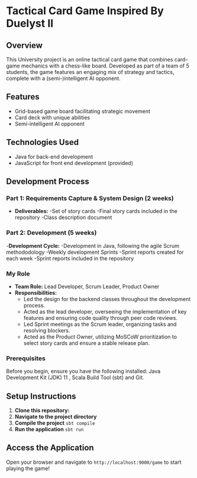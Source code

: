 # Tactical Card Game Inspired By Duelyst II 

## Overview
This University project is an online tactical card game that combines card-game mechanics with a chess-like board. Developed as part of a team of 5 students, the game features an engaging mix of strategy and tactics, complete with a (semi-)intelligent AI opponent.

## Features
- Grid-based game board facilitating strategic movement
- Card deck with unique abilities
- Semi-intelligent AI opponent

## Technologies Used
- Java for back-end development
- JavaScript for front end development (provided)

## Development Process

### Part 1: Requirements Capture & System Design (2 weeks)
- **Deliverables:**
  -Set of story cards
    -Final story cards included in the repository
  -Class description document

### Part 2: Development (5 weeks)
-**Development Cycle:**
  -Development in Java, following the agile Scrum methododology
  -Weekly development Sprints
  -Sprint reports created for each week
    -Sprint reports included in the repository
  
### My Role 
- **Team Role:** Lead Developer, Scrum Leader, Product Owner
- **Responsibilities:**
  - Led the design for the backend classes throughout the development process.
  - Acted as the lead developer, overseeing the implementation of key features and ensuring code quality through peer code reviews.
  - Led Sprint meetings as the Scrum leader, organizing tasks and resolving blockers.
  - Acted as the Product Owner, utilizing MoSCoW prioritization to select story cards and ensure a stable release plan.

### Prerequisites
Before you begin, ensure you have the following installed: Java Development Kit (JDK) 11 , Scala Build Tool (sbt) and Git.

## Setup Instructions
1. **Clone this repository:**
2. **Navigate to the project directory**
3. **Compile the project** `sbt compile`
4. **Run the application** `sbt run`

## Access the Application 
Open your browser and navigate to `http://localhost:9000/game` to start playing the game!
